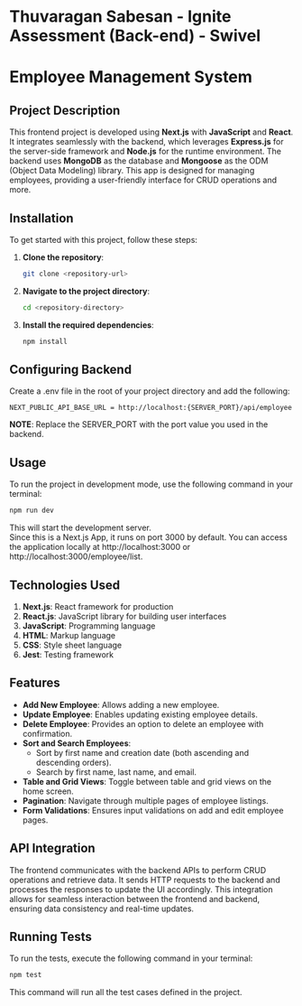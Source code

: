 # Thuvaragan Sabesan - Ignite Assessment (Back-end) - Swivel

# Employee Management System

## Project Description

This frontend project is developed using **Next.js** with **JavaScript** and **React**. It integrates seamlessly with the backend, which leverages **Express.js** for the server-side framework and **Node.js** for the runtime environment. The backend uses **MongoDB** as the database and **Mongoose** as the ODM (Object Data Modeling) library. This app is designed for managing employees, providing a user-friendly interface for CRUD operations and more.

## Installation

To get started with this project, follow these steps:

1. **Clone the repository**:
    ```bash
    git clone <repository-url>
    ```

2. **Navigate to the project directory**:
    ```bash
    cd <repository-directory>
    ```

3. **Install the required dependencies**:
    ```bash
    npm install
    ```

## Configuring Backend

Create a .env file in the root of your project directory and add the following:
```env
NEXT_PUBLIC_API_BASE_URL = http://localhost:{SERVER_PORT}/api/employee
```
**NOTE**: Replace the SERVER_PORT with the port value you used in the backend.

## Usage

To run the project in development mode, use the following command in your terminal:

```bash
npm run dev
```

This will start the development server.  
Since this is a Next.js App, it runs on port 3000 by default.
You can access the application locally at http://localhost:3000 or http://localhost:3000/employee/list.

## Technologies Used

1. **Next.js**: React framework for production
2. **React.js**: JavaScript library for building user interfaces
3. **JavaScript**: Programming language
4. **HTML**: Markup language
5. **CSS**: Style sheet language
6. **Jest**: Testing framework

## Features

* **Add New Employee**: Allows adding a new employee.
* **Update Employee**: Enables updating existing employee details.
* **Delete Employee**: Provides an option to delete an employee with confirmation.
* **Sort and Search Employees**:  
    - Sort by first name and creation date (both ascending and descending orders).  
    - Search by first name, last name, and email.
* **Table and Grid Views**: Toggle between table and grid views on the home screen.
* **Pagination**: Navigate through multiple pages of employee listings.
* **Form Validations**: Ensures input validations on add and edit employee pages.

## API Integration

The frontend communicates with the backend APIs to perform CRUD operations and retrieve data. It sends HTTP requests to the backend and processes the responses to update the UI accordingly. This integration allows for seamless interaction between the frontend and backend, ensuring data consistency and real-time updates.

## Running Tests

To run the tests, execute the following command in your terminal:

```bash
npm test
```

This command will run all the test cases defined in the project.